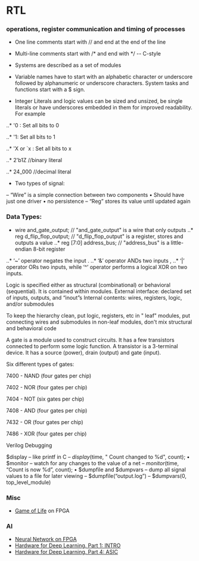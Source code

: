 RTL
===

### operations, register communication and timing of processes

* One line comments start with // and end at the end of the line
* Multi-line comments start with /* and end with */  -- C-style

* Systems are described as a set of modules

* Variable names have to start with an alphabetic character or underscore followed by 
alphanumeric or underscore characters. System tasks and functions start with a $ sign. 

* Integer Literals and logic values can be sized and unsized, be single literals or have
underscores embedded in them for improved readability. For example

..* '0 : Set all bits to 0

..* '1: Set all bits to 1

..* 'X or `x : Set all bits to x

..* 2'b1Z //binary literal

..* 24_000  //decimal literal


* Two types of signal:

– “Wire” is a simple connection between two components
• Should have just one driver
• no persistence
– “Reg” stores its value until updated again


### Data Types:

* wire and_gate_output; // "and_gate_output" is a wire that only outputs
..* reg d_flip_flop_output; // "d_flip_flop_output" is a register, stores and outputs a value
..* reg [7:0] address_bus; // "address_bus" is a little-endian 8-bit register

..* ‘~’ operator negates the input . 
..* ‘&’ operator ANDs two inputs , 
..* ‘|’ operator ORs two inputs, while ‘^’ operator performs a logical XOR on two inputs. 


Logic is specified either as structural (combinational) or behavioral (sequential).
It is contained within modules. 
External interface: declared set of inputs, outputs, and “inout”s
Internal contents: wires, registers, logic, and/or submodules

To keep the hierarchy clean, put logic, registers, etc in " leaf" modules, put connecting 
wires and submodules in non-leaf modules, don't mix structural and behavioral code

A gate is a module used to construct circuits. It has a few transistors connected 
to perform some logic function.
A transistor is a 3-terminal device. It has a source (power), drain (output) and 
gate (input).


Six different types of gates:

7400 - NAND (four gates per chip)

7402 - NOR (four gates per chip)

7404 - NOT (six gates per chip)

7408 - AND (four gates per chip)

7432 - OR (four gates per chip)

7486 - XOR (four gates per chip)


Verilog Debugging

$display – like printf in C
– $display($time, " Count changed to %d", count);
• $monitor – watch for any changes to the value of a net
– $monitor($time, “Count is now %d”, count);
• $dumpfile and $dumpvars – dump all signal 
values to a file for later viewing
– $dumpfile(“output.log”)
– $dumpvars(0, top_level_module)

### Misc

* [Game of Life](https://k155la3.blog/2020/10/09/conways-game-of-life-on-fpga/) on FPGA

### AI

* [Neural Network on FPGA](https://arxiv.org/ftp/arxiv/papers/1711/1711.05860.pdf)
* [Hardware for Deep Learning. Part 1: INTRO](https://blog.inten.to/hardware-for-deep-learning-current-state-and-trends-51c01ebbb6dc)
* [Hardware for Deep Learning. Part 4: ASIC](https://blog.inten.to/hardware-for-deep-learning-part-4-asic-96a542fe6a81)
